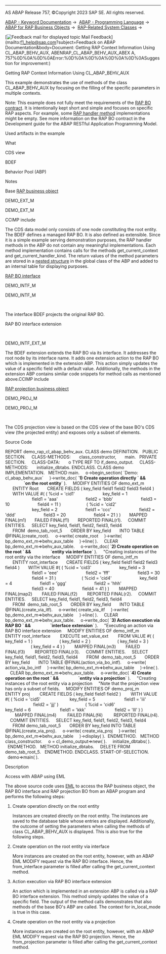   

* * *

AS ABAP Release 757, ©Copyright 2023 SAP SE. All rights reserved.

[ABAP - Keyword Documentation](javascript:call_link\('abenabap.htm'\)) →  [ABAP - Programming Language](javascript:call_link\('abenabap_reference.htm'\)) →  [ABAP for RAP Business Objects](javascript:call_link\('abenabap_for_rap_bos.htm'\)) →  [RAP-Related System Classes](javascript:call_link\('abaprap_system_classes.htm'\)) → 

 [![](Mail.gif?object=Mail.gif&sap-language=EN "Feedback mail for displayed topic") Mail Feedback](mailto:f1_help@sap.com?subject=Feedback on ABAP Documentation&body=Document: Getting RAP Context Information Using CL_ABAP_BEHV_AUX, ABENRAP_CL_ABAP_BEHV_AUX_ABEX
A, 757%0D%0A%0D%0AError:%0D%0A%0D%0A%0D%0A%0D%0ASuggestion for improvement:)

Getting RAP Context Information Using CL\_ABAP\_BEHV\_AUX

This example demonstrates the use of methods of the class CL\_ABAP\_BEHV\_AUX by focusing on the filling of the specific parameters in multiple contexts.

Note: This example does not fully meet the requirements of the [RAP BO contract](javascript:call_link\('abenrap_bo_contract_glosry.htm'\) "Glossary Entry"). It is intentionally kept short and simple and focuses on specific RAP aspects. For example, some [RAP handler method](javascript:call_link\('abenabp_handler_method_glosry.htm'\) "Glossary Entry") implementations might be empty. See more information on the RAP BO contract in the Development guide for the ABAP RESTful Application Programming Model.

Used artifacts in the example

What

CDS view

BDEF

Behavior Pool (ABP)

Notes

Base [RAP business object](javascript:call_link\('abenrap_bo_glosry.htm'\) "Glossary Entry")

DEMO\_EXT\_M

DEMO\_EXT\_M

CCIMP include

The CDS data model only consists of one node constituting the root entity.
The BDEF defines a managed RAP BO. It is also defined as extensible.
Since it is a simple example serving demonstration purposes, the RAP handler methods in the ABP do not contain any meaningful implementations. Each method implementation contains calls for the methods get\_current\_context and get\_current\_handler\_kind. The return values of the method parameters are stored in a [nested structure](javascript:call_link\('abennested_structure_glosry.htm'\) "Glossary Entry") in the global class of the ABP and added to an internal table for displaying purposes.

[RAP BO interface](javascript:call_link\('abenrap_bo_interface_glosry.htm'\) "Glossary Entry")

DEMO\_INTF\_M

DEMO\_INTF\_M

 

The interface BDEF projects the original RAP BO.

RAP BO interface extension

 

DEMO\_INTF\_EXT\_M

The BDEF extension extends the RAP BO via its interface. It addresses the root node by its interface name. It adds one extension action to the RAP BO which is implemented in the extension ABP. This action simply updates the value of a specific field with a default value. Additionally, the methods in the extension ABP contains similar code snippets for method calls as mentioned above.CCIMP include

[RAP projection business object](javascript:call_link\('abenrap_projection_bo_glosry.htm'\) "Glossary Entry")

DEMO\_PROJ\_M

DEMO\_PROJ\_M

 

The CDS projection view is based on the CDS view of the base BO's CDS view (the projected entity) and exposes only a subset of elements.

Source Code   

REPORT demo\_rap\_cl\_abap\_behv\_aux.
CLASS demo DEFINITION.
  PUBLIC SECTION.
    CLASS-METHODS:
      class\_constructor,
      main.
  PRIVATE SECTION.
    CLASS-DATA:
      o TYPE REF TO if\_demo\_output.
    CLASS-METHODS:
      initialize\_dbtabs.
ENDCLASS.
CLASS demo IMPLEMENTATION.
  METHOD main.
    o->begin\_section( \`Demo: cl\_abap\_behv\_aux\`
    )->write\_doc( \`<b>1) Create operation directly \` &&
                  \`on the root entity</b>\` ).
    MODIFY ENTITIES OF demo\_ext\_m
      ENTITY Root
      CREATE FIELDS ( key\_field field1 field2 field3 field4 )
      WITH VALUE #( ( %cid = 'cid1'
                      key\_field = 1
                      field1 = 'aaa'
                      field2 = 'bbb'
                      field3 = 10
                      field4 = 11 )
                    ( %cid = 'cid2'
                      key\_field = 2
                      field1 = 'ccc'
                      field2 = 'ddd'
                      field3 = 20
                      field4 = 21 ) )
      MAPPED FINAL(m1)
      FAILED FINAL(f1)
      REPORTED FINAL(r1).
    COMMIT ENTITIES.
    SELECT key\_field, field1, field2, field3, field4
      FROM  demo\_tab\_root\_5
      ORDER BY key\_field
      INTO TABLE @FINAL(create\_root).
    o->write( create\_root
    )->write( bp\_demo\_ext\_m=>behv\_aux\_table
    )->line( ).
    CLEAR bp\_demo\_ext\_m=>behv\_aux\_table.
    o->write\_doc( \`<b>2) Create operation on the root \` &&
                  \`entity via interface</b>\` ).
    "Creating instances of the root entity via the interface
    MODIFY ENTITIES OF demo\_intf\_m
      ENTITY root\_interface
      CREATE FIELDS ( key\_field field1 field2 field3 field4 )
      WITH VALUE #( ( %cid = 'cid3'
                      key\_field = 3
                      field1 = 'eee'
                      field2 = 'fff'
                      field3 = 30
                      field4 = 31 )
                    ( %cid = 'cid4'
                      key\_field = 4
                      field1 = 'ggg'
                      field2 = 'hhh'
                      field3 = 40
                      field4 = 41 ) )
       MAPPED FINAL(map2)
       FAILED FINAL(f2)
       REPORTED FINAL(r2).
    COMMIT ENTITIES.
    SELECT key\_field, field1, field2, field3, field4
      FROM  demo\_tab\_root\_5
      ORDER BY key\_field
      INTO TABLE @FINAL(create\_via\_itf).
    o->write( create\_via\_itf
    )->write( bp\_demo\_ext\_m=>behv\_aux\_table
    )->line( ).
    CLEAR bp\_demo\_ext\_m=>behv\_aux\_table.
    o->write\_doc( \`<b>3) Action execution via RAP BO \` &&
                  \`interface extension</b>\` ).
    "Executing an action via RAP BO interface extension
    MODIFY ENTITIES OF demo\_intf\_m
       ENTITY root\_interface
       EXECUTE set\_value\_ext
       FROM VALUE #( ( key\_field = 1 )
                     ( key\_field = 2 )
                     ( key\_field = 3 )
                     ( key\_field = 4 ) )
       MAPPED FINAL(m3)
       FAILED FINAL(f3)
       REPORTED FINAL(r3).
    COMMIT ENTITIES.
    SELECT key\_field, field1, field2, field3, field4
      FROM  demo\_tab\_root\_5
      ORDER BY key\_field
      INTO TABLE @FINAL(action\_via\_bo\_intf).
    o->write( action\_via\_bo\_intf
    )->write( bp\_demo\_ext\_m=>behv\_aux\_table
    )->line( ).
    CLEAR bp\_demo\_ext\_m=>behv\_aux\_table.
    o->write\_doc( \`<b>4) Create operation on the root \` &&
                  \`entity via a projection</b>\` ).
    "Creating instances of the root entity via a projection
    "Note that the projection view has only a subset of fields.
    MODIFY ENTITIES OF demo\_proj\_m
       ENTITY proj
       CREATE FIELDS ( key\_field field1 field2 )
       WITH VALUE #( ( %cid = 'cid5'
                       key\_field = 5
                       field1 = 'iii'
                       field2 = 'jjj' )
                     ( %cid = 'cid6'
                       key\_field = 6
                       field1 = 'kkk'
                       field2 = 'lll' ) )
        MAPPED FINAL(m4)
        FAILED FINAL(f4)
        REPORTED FINAL(r4).
    COMMIT ENTITIES.
    SELECT key\_field, field1, field2, field3, field4
      FROM demo\_tab\_root\_5
      ORDER BY key\_field INTO TABLE @FINAL(create\_via\_proj).
    o->write( create\_via\_proj
    )->write( bp\_demo\_ext\_m=>behv\_aux\_table
    )->display( ).  ENDMETHOD.
  METHOD class\_constructor.
    o = cl\_demo\_output=>new( ).
    initialize\_dbtabs( ).
  ENDMETHOD.
  METHOD initialize\_dbtabs.
    DELETE FROM demo\_tab\_root\_5.
  ENDMETHOD.
ENDCLASS.
START-OF-SELECTION.
  demo=>main( ).

Description   

Access with ABAP using EML

The above source code uses [EML](javascript:call_link\('abeneml_glosry.htm'\) "Glossary Entry") to access the RAP business object, the RAP BO interface and RAP projection BO from an ABAP program and performs the following steps:

1.  Create operation directly on the root entity
    
    Instances are created directly on the root entity. The instances are saved to the database table whose entries are displayed. Additionally, the outcome of setting the parameters when calling the methods of class CL\_ABAP\_BEHV\_AUX is displayed. This is also true for the following steps.
    
2.  Create operation on the root entity via interface
    
    More instances are created on the root entity, however, with an ABAP EML MODIFY request via the RAP BO interface. Hence, the from\_interface parameter is filled after calling the get\_current\_context method.
    
3.  Action execution via RAP BO interface extension
    
    An action which is implemented in an extension ABP is called via a RAP BO interface extension. This method simply updates the value of a specific field. The output of the method calls demonstrates that also methods of the base BO's ABP are called. The context for in\_local\_mode is true in this case.
    
4.  Create operation on the root entity via a projection
    
    More instances are created on the root entity, however, with an ABAP EML MODIFY request via the RAP BO projection. Hence, the from\_projection parameter is filled after calling the get\_current\_context method.